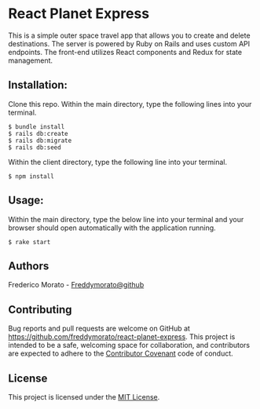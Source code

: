 
# React Planet Express

This is a simple outer space travel app that allows you to create and delete destinations. The server is powered by Ruby on Rails and uses custom API endpoints. The front-end utilizes React components and Redux for state management.

## Installation:

Clone this repo. Within the main directory, type the following lines into your terminal.

    $ bundle install
    $ rails db:create
    $ rails db:migrate
    $ rails db:seed

Within the client directory, type the following line into your terminal.

    $ npm install

## Usage:

Within the main directory, type the below line into your terminal and your browser should open automatically with the application running.

    $ rake start

## Authors

Frederico Morato - [Freddymorato@github](https://github.com/Freddymorato)

## Contributing

Bug reports and pull requests are welcome on GitHub at https://github.com/freddymorato/react-planet-express. This project is intended to be a safe, welcoming space for collaboration, and contributors are expected to adhere to the [Contributor Covenant](http://contributor-covenant.org) code of conduct.

## License

This project is licensed under the [MIT License](https://github.com/Freddymorato/react-planet-express/blob/master/LICENSE).
